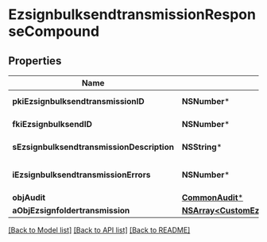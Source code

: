 # EzsignbulksendtransmissionResponseCompound

## Properties
Name | Type | Description | Notes
------------ | ------------- | ------------- | -------------
**pkiEzsignbulksendtransmissionID** | **NSNumber*** | The unique ID of the Ezsignbulksendtransmission | 
**fkiEzsignbulksendID** | **NSNumber*** | The unique ID of the Ezsignbulksend | 
**sEzsignbulksendtransmissionDescription** | **NSString*** | The description of the Ezsignbulksendtransmission | 
**iEzsignbulksendtransmissionErrors** | **NSNumber*** | The number of errors during the Ezsignbulksendtransmission | 
**objAudit** | [**CommonAudit***](CommonAudit.md) |  | 
**aObjEzsignfoldertransmission** | [**NSArray&lt;CustomEzsignfoldertransmissionResponse&gt;***](CustomEzsignfoldertransmissionResponse.md) |  | 

[[Back to Model list]](../README.md#documentation-for-models) [[Back to API list]](../README.md#documentation-for-api-endpoints) [[Back to README]](../README.md)


